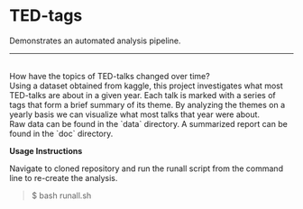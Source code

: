 # TED-tags


Demonstrates an automated analysis pipeline.    

----
<br/>
How have the topics of TED-talks changed over time? 

<br/> 
Using a dataset obtained from kaggle, this project investigates what most TED-talks are about in a given year. Each talk is marked with a series of tags that form a brief summary of its theme. By analyzing the themes on a yearly basis we can visualize what most talks that year were about. 
 
<br/>
Raw data can be found in the `data` directory. A summarized report can be found in the `doc` directory. 

<br/>

**Usage Instructions**  <br/>

Navigate to cloned repository and run the runall script from the command line to re-create the analysis. 

>$ bash runall.sh

